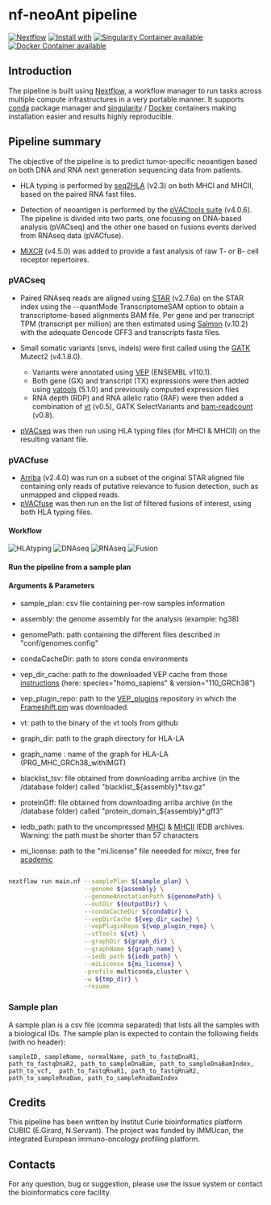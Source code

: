 # nf-neoAnt pipeline 

[![Nextflow](https://img.shields.io/badge/nextflow-%E2%89%A519.10.0-brightgreen.svg)](https://www.nextflow.io/)
[![Install with](https://anaconda.org/anaconda/conda-build/badges/installer/conda.svg)](https://conda.anaconda.org/anaconda)
[![Singularity Container available](https://img.shields.io/badge/singularity-available-7E4C74.svg)](https://singularity.lbl.gov/)
[![Docker Container available](https://img.shields.io/badge/docker-available-003399.svg)](https://www.docker.com/)

## Introduction

The pipeline is built using [Nextflow](https://www.nextflow.io), a workflow manager to run tasks across multiple compute infrastructures in a very portable manner.
It supports [conda](https://docs.conda.io) package manager and  [singularity](https://sylabs.io/guides/3.6/user-guide/) / [Docker](https://www.docker.com/) containers making installation easier and results highly reproducible.

## Pipeline summary

The objective of the pipeline is to predict tumor-specific neoantigen based on both DNA and RNA next generation sequencing data from patients.
<!-- 
* HLA typing are divided into two parts:
	- [Optitype](https://github.com/FRED-2/OptiType) (v1.3.5) for MHCI, based on the [nf-core hlatyping pipeline](https://nf-co.re/hlatyping/2.0.0)
	- [HLA-LA](https://github.com/DiltheyLab/HLA-LA) (v1.0.3) for MHCII
 -->
* HLA typing is performed by [seq2HLA](https://github.com/TRON-Bioinformatics/seq2HLA) (v2.3) on both MHCI and MHCII, based on the paired RNA fast files.

* Detection of neoantigen is performed by the [pVACtools suite](https://pvactools.readthedocs.io) (v4.0.6). The pipeline is divided into two parts, one focusing on DNA-based analysis (pVACseq) and the other one based on fusions events derived from RNAseq data (pVACfuse).

* [MiXCR](https://github.com/milaboratory/mixcr) (v4.5.0) was added to provide a fast analysis of raw T- or B- cell receptor repertoires. 

### pVACseq

* Paired RNAseq reads are aligned using [STAR](https://github.com/alexdobin/STAR) (v2.7.6a) on the STAR index using the --quantMode TranscriptomeSAM option to obtain a transcriptome-based alignments BAM file. Per gene and per transcript TPM (transcript per million) are then estimated using [Salmon](https://github.com/COMBINE-lab/salmon) (v.10.2) with the adequate Gencode GFF3 and transcripts fasta files.

* Small somatic variants (snvs, indels) were first called using the [GATK](https://gatk.broadinstitute.org/hc/en-us) Mutect2 (v4.1.8.0). 
	- Variants were annotated using [VEP](http://useast.ensembl.org/info/docs/tools/vep/script/index.html) (ENSEMBL v110.1).
	- Both gene (GX) and transcript (TX) expressions were then added using [vatools](https://github.com/griffithlab/VAtools) (5.1.0) and previously computed expression files
	- RNA depth (RDP) and RNA allelic ratio (RAF) were then added a combination of [vt](https://github.com/atks/vt) (v0.5), GATK SelectVariants and [bam-readcount](https://github.com/genome/bam-readcount) (v0.8).

* [pVACseq](https://pvactools.readthedocs.io/en/latest/pvacseq.html) was then run using HLA typing files (for MHCI & MHCII) on the resulting variant file.

### pVACfuse

* [Arriba](https://github.com/suhrig/arriba) (v2.4.0) was run on a subset of the original STAR aligned file containing only reads of putative relevance to fusion detection, such as unmapped and clipped reads.
* [pVACfuse](https://pvactools.readthedocs.io/en/latest/pvacfuse.html) was then run on the list of filtered fusions of interest, using both HLA typing files. 


#### Workflow

![HLAtyping](docs/images/hla_workflow.jpg)
![DNAseq](docs/images/dna_workflow.jpg)
![RNAseq](docs/images/rna_workflow.jpg)
![Fusion](docs/images/fusion_workflow.jpg)


#### Run the pipeline from a sample plan

#### Arguments & Parameters

- sample_plan: csv file containing per-row samples information

- assembly: the genome assembly for the analysis (example: hg38)
- genomePath: path containing the different files described in "conf/genomes.config"

- condaCacheDir: path to store conda environments

- vep_dir_cache: path to the downloaded VEP cache from those [instructions](http://useast.ensembl.org/info/docs/tools/vep/script/vep_cache.html#cache) (here: species="homo_sapiens" & version="110_GRCh38")
- vep_plugin_repo: path to the [VEP_plugins](https://github.com/Ensembl/VEP_plugins.git) repository in which the [Frameshift.pm](https://raw.githubusercontent.com/griffithlab/pVACtools/v2.0.0/tools/pvacseq/VEP_plugins/Frameshift.pm) was downloaded.

- vt: path to the binary of the vt tools from github

- graph_dir: path to the graph directory for HLA-LA
- graph_name : name of the graph for HLA-LA (PRG_MHC_GRCh38_withIMGT)

- blacklist_tsv: file obtained from downloading arriba archive (in the /database  folder) called "blacklist_${assembly}*.tsv.gz"
- proteinGff: file obtained from downloading arriba archive (in the /database  folder) called "protein_domain_${assembly}*.gff3"

- iedb_path: path to the uncompressed [MHCI](https://downloads.iedb.org/tools/mhci/) & [MHCII](https://downloads.iedb.org/tools/mhcii/) IEDB archives. Warning: the path must be shorter than 57 characters 

- mi_license: path to the "mi.license" file neeeded for mixcr, free for [academic](https://licensing.milaboratories.com/)


```bash

nextflow run main.nf --samplePlan ${sample_plan} \
					 --genome ${assembly} \
					 --genomeAnnotationPath ${genomePath} \
					 --outDir ${outputDir} \
					 --condaCacheDir ${condaDir} \
                     --vepDirCache ${vep_dir_cache} \
                     --vepPluginRepo ${vep_plugin_repo} \
                     --vtTools ${vt} \
                     --graphDir ${graph_dir} \
                     --graphName ${graph_name} \
                     --iedb_path ${iedb_path} \
                     --miLicense ${mi_license} \
                     -profile multiconda,cluster \
                     -w ${tmp_dir} \
                     -resume
```

### Sample plan

A sample plan is a csv file (comma separated) that lists all the samples with a biological IDs.
The sample plan is expected to contain the following fields (with no header):

```
sampleID, sampleName, normalName, path_to_fastqDnaR1, path_to_fastqDnaR2, path_to_sampleDnaBam, path_to_sampleDnaBamIndex, path_to_vcf,  path_to_fastqRnaR1, path_to_fastqRnaR2, path_to_sampleRnaBam, path_to_sampleRnaBamIndex
```

## Credits

This pipeline has been written by Institut Curie bioinformatics platform CUBIC (E.Girard, N.Servant). The project was funded by IMMUcan, the integrated European immuno-oncology profiling platform. 

## Contacts

For any question, bug or suggestion, please use the issue system or contact the bioinformatics core facility.
